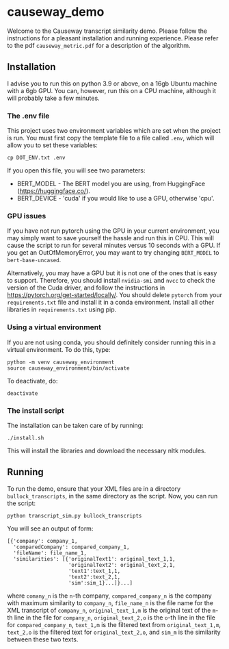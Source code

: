# causeway_demo

Welcome to the Causeway transcript similarity demo.  Please follow the instructions for a pleasant installation and running experience.  Please refer to the pdf `causeway_metric.pdf` for a description of the algorithm.

## Installation
I advise you to run this on python 3.9 or above, on a 16gb Ubuntu machine with a 6gb GPU.  You can, however, run this on a CPU machine, although it will probably take a few minutes.

### The .env file
This project uses two environment variables which are set when the project is run.  You must first copy the template file to a file called `.env`, which will allow you to set these variables:
```
cp DOT_ENV.txt .env
```
If you open this file, you will see two parameters:

* BERT_MODEL - The BERT model you are using, from HuggingFace (https://huggingface.co/).
* BERT_DEVICE - 'cuda' if you would like to use a GPU, otherwise 'cpu'.

### GPU issues
If you have not run pytorch using the GPU in your current environment, you may simply want to save yourself the hassle and run this in CPU.  This will cause the script to run for several minutes versus 10 seconds with a GPU.  If you get an OutOfMemoryError, you may want to try changing `BERT_MODEL` to `bert-base-uncased`. 

Alternatively, you may have a GPU but it is not one of the ones that is easy to support.  Therefore, you should install `nvidia-smi` and `nvcc` to check the version of the Cuda driver, and follow the instructions in https://pytorch.org/get-started/locally/.  You should delete `pytorch` from your `requirements.txt` file and install it in a conda environment.  Install all other libraries in `requirements.txt` using pip.

### Using a virtual environment
If you are not using conda, you should definitely consider running this in a virtual environment.  To do this, type:
```
python -m venv causeway_environment
source causeway_environment/bin/activate
```
To deactivate, do:
```
deactivate
```

### The install script
The installation can be taken care of by running:
```
./install.sh
```
This will install the libraries and download the necessary nltk modules.

## Running
To run the demo, ensure that your XML files are in a directory `bullock_transcripts`, in the same directory as the script.  Now, you can run the script:
```
python transcript_sim.py bullock_transcripts
```
You will see an output of form:
```
[{'company': company_1,
  'comparedCompany': compared_company_1,
  'fileName': file_name_1,
  'similarities': [{'originalText1': original_text_1,1,
                    'originalText2': original_text_2,1,
                    'text1':text_1,1,
                    'text2':text_2,1,
                    'sim':sim_1}...]}...]
 ```
 where `comany_n` is the `n`-th company, `compared_company_n` is the company with maximum similarity to `company_n`, `file_name_n` is the file name for the XML transcript of `company_n`, `original_text_1,m` is the original text of the `m`-th line in the file for `company_n`, `original_text_2,o` is the `o`-th line in the file for `compared_company_n`, `text_1,m` is the filtered text from `original_text_1,m`, `text_2,o` is the filtered text for `original_text_2,o`, and `sim_m` is the similarity between these two texts.

